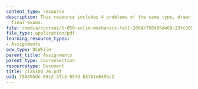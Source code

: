 ```yaml
---
content_type: resource
description: This resource includes 4 problems of the same type, drawn from past years?
  final exams.
file: /media/courses/1-050-solid-mechanics-fall-2004/758495de69c23fc3057db3761e649bc2_class04_26.pdf
file_type: application/pdf
learning_resource_types:
- Assignments
ocw_type: OCWFile
parent_title: Assignments
parent_type: CourseSection
resourcetype: Document
title: class04_26.pdf
uid: 758495de-69c2-3fc3-057d-b3761e649bc2
---
```


